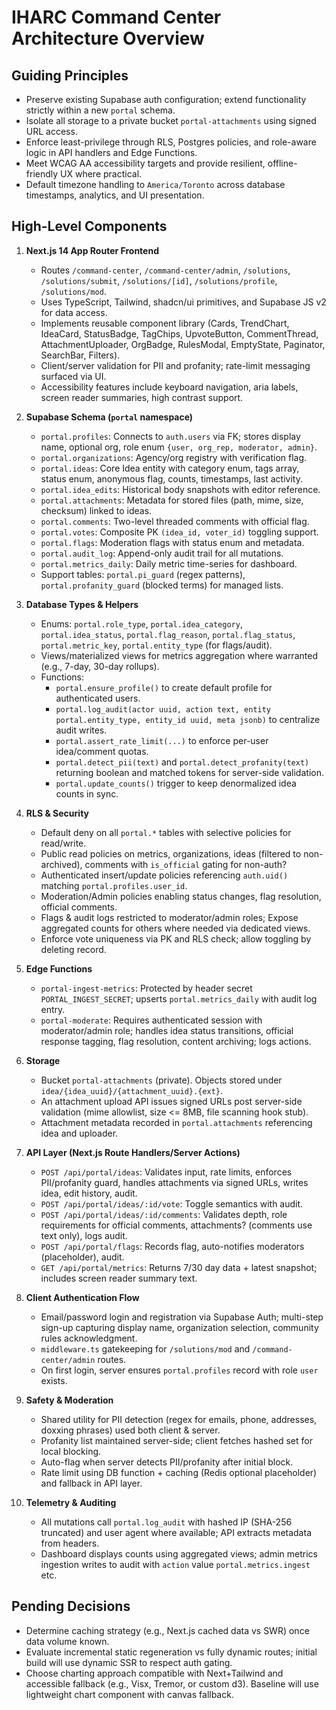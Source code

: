 # IHARC Command Center Architecture Overview

## Guiding Principles
- Preserve existing Supabase auth configuration; extend functionality strictly within a new `portal` schema.
- Isolate all storage to a private bucket `portal-attachments` using signed URL access.
- Enforce least-privilege through RLS, Postgres policies, and role-aware logic in API handlers and Edge Functions.
- Meet WCAG AA accessibility targets and provide resilient, offline-friendly UX where practical.
- Default timezone handling to `America/Toronto` across database timestamps, analytics, and UI presentation.

## High-Level Components
1. **Next.js 14 App Router Frontend**
   - Routes `/command-center`, `/command-center/admin`, `/solutions`, `/solutions/submit`, `/solutions/[id]`, `/solutions/profile`, `/solutions/mod`.
   - Uses TypeScript, Tailwind, shadcn/ui primitives, and Supabase JS v2 for data access.
   - Implements reusable component library (Cards, TrendChart, IdeaCard, StatusBadge, TagChips, UpvoteButton, CommentThread, AttachmentUploader, OrgBadge, RulesModal, EmptyState, Paginator, SearchBar, Filters).
   - Client/server validation for PII and profanity; rate-limit messaging surfaced via UI.
   - Accessibility features include keyboard navigation, aria labels, screen reader summaries, high contrast support.

2. **Supabase Schema (`portal` namespace)**
   - `portal.profiles`: Connects to `auth.users` via FK; stores display name, optional org, role enum `{user, org_rep, moderator, admin}`.
   - `portal.organizations`: Agency/org registry with verification flag.
   - `portal.ideas`: Core Idea entity with category enum, tags array, status enum, anonymous flag, counts, timestamps, last activity.
   - `portal.idea_edits`: Historical body snapshots with editor reference.
   - `portal.attachments`: Metadata for stored files (path, mime, size, checksum) linked to ideas.
   - `portal.comments`: Two-level threaded comments with official flag.
   - `portal.votes`: Composite PK `(idea_id, voter_id)` toggling support.
   - `portal.flags`: Moderation flags with status enum and metadata.
   - `portal.audit_log`: Append-only audit trail for all mutations.
   - `portal.metrics_daily`: Daily metric time-series for dashboard.
   - Support tables: `portal.pi_guard` (regex patterns), `portal.profanity_guard` (blocked terms) for managed lists.

3. **Database Types & Helpers**
   - Enums: `portal.role_type`, `portal.idea_category`, `portal.idea_status`, `portal.flag_reason`, `portal.flag_status`, `portal.metric_key`, `portal.entity_type` (for flags/audit).
   - Views/materialized views for metrics aggregation where warranted (e.g., 7-day, 30-day rollups).
   - Functions:
     - `portal.ensure_profile()` to create default profile for authenticated users.
     - `portal.log_audit(actor uuid, action text, entity portal.entity_type, entity_id uuid, meta jsonb)` to centralize audit writes.
     - `portal.assert_rate_limit(...)` to enforce per-user idea/comment quotas.
     - `portal.detect_pii(text)` and `portal.detect_profanity(text)` returning boolean and matched tokens for server-side validation.
     - `portal.update_counts()` trigger to keep denormalized idea counts in sync.

4. **RLS & Security**
   - Default deny on all `portal.*` tables with selective policies for read/write.
   - Public read policies on metrics, organizations, ideas (filtered to non-archived), comments with `is_official` gating for non-auth?
   - Authenticated insert/update policies referencing `auth.uid()` matching `portal.profiles.user_id`.
   - Moderation/Admin policies enabling status changes, flag resolution, official comments.
   - Flags & audit logs restricted to moderator/admin roles; Expose aggregated counts for others where needed via dedicated views.
   - Enforce vote uniqueness via PK and RLS check; allow toggling by deleting record.

5. **Edge Functions**
   - `portal-ingest-metrics`: Protected by header secret `PORTAL_INGEST_SECRET`; upserts `portal.metrics_daily` with audit log entry.
   - `portal-moderate`: Requires authenticated session with moderator/admin role; handles idea status transitions, official response tagging, flag resolution, content archiving; logs actions.

6. **Storage**
   - Bucket `portal-attachments` (private). Objects stored under `idea/{idea_uuid}/{attachment_uuid}.{ext}`.
   - An attachment upload API issues signed URLs post server-side validation (mime allowlist, size <= 8MB, file scanning hook stub).
   - Attachment metadata recorded in `portal.attachments` referencing idea and uploader.

7. **API Layer (Next.js Route Handlers/Server Actions)**
   - `POST /api/portal/ideas`: Validates input, rate limits, enforces PII/profanity guard, handles attachments via signed URLs, writes idea, edit history, audit.
   - `POST /api/portal/ideas/:id/vote`: Toggle semantics with audit.
   - `POST /api/portal/ideas/:id/comments`: Validates depth, role requirements for official comments, attachments? (comments use text only), logs audit.
   - `POST /api/portal/flags`: Records flag, auto-notifies moderators (placeholder), audit.
   - `GET /api/portal/metrics`: Returns 7/30 day data + latest snapshot; includes screen reader summary text.

8. **Client Authentication Flow**
   - Email/password login and registration via Supabase Auth; multi-step sign-up capturing display name, organization selection, community rules acknowledgment.
   - `middleware.ts` gatekeeping for `/solutions/mod` and `/command-center/admin` routes.
   - On first login, server ensures `portal.profiles` record with role `user` exists.

9. **Safety & Moderation**
   - Shared utility for PII detection (regex for emails, phone, addresses, doxxing phrases) used both client & server.
   - Profanity list maintained server-side; client fetches hashed set for local blocking.
   - Auto-flag when server detects PII/profanity after initial block.
   - Rate limit using DB function + caching (Redis optional placeholder) and fallback in API layer.

10. **Telemetry & Auditing**
    - All mutations call `portal.log_audit` with hashed IP (SHA-256 truncated) and user agent where available; API extracts metadata from headers.
    - Dashboard displays counts using aggregated views; admin metrics ingestion writes to audit with `action` value `portal.metrics.ingest` etc.

## Pending Decisions
- Determine caching strategy (e.g., Next.js cached data vs SWR) once data volume known.
- Evaluate incremental static regeneration vs fully dynamic routes; initial build will use dynamic SSR to respect auth gating.
- Choose charting approach compatible with Next+Tailwind and accessible fallback (e.g., Visx, Tremor, or custom d3). Baseline will use lightweight chart component with canvas fallback.


